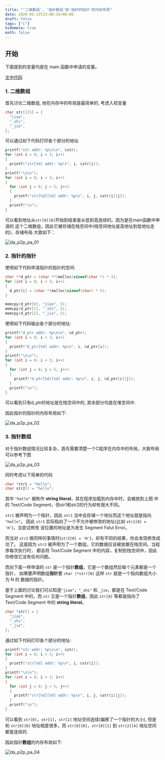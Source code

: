 ```yaml
---
title: "'二维数组', '指针数组'和'指针的指针'的内存布局"
date: 2020-05-13T23:00:33+08:00
draft: false
tags: ["c"]
hidemeta: true
math: false
---
```


## 开始

下面提到的变量均是在 main 函数中申请的变量。

[文中代码](https://github.com/jiaoshijie/code_misc/tree/main/c-like/doubleArray_pointer2pointer)

### 1. 二维数组

首先讨论二维数组, 他在内存中的布局是最简单的, 考虑入校变量

```c
char str[][5] = {
  "jiao",
  "_shi",
  "_jie",
};
```

可以通过如下代码打印各个部分的地址

```c
printf("str addr: %p\n\n", &str);
for (int i = 0; i < 3; i++)
{
  printf("str[%d] addr: %p\t", i, &str[i]);
}
printf("\n\n");
for (int i = 0; i < 3; i++)
{
  for (int j = 0; j < 5; j++)
  {
    printf("str[%d][%d] addr: %p\n", i, j, &str[i][j]);
  }
  printf("\n");
}
```

可以看到地址从`str[0][0]`开始到结束是从低到高连续的。因为是在main函数中申请的
这个二维数组，因此它被存储在栈空间中(栈空间地址是高地址到低地址走的)，存储布局
大致如下：

![da_p2p_pa_01](../../images/da_p2p_pa_01.png#center)

### 2. 指针的指针

使用如下代码申请指针的指针的空间:

```c
char **d_ptr = (char **)malloc(sizeof(char *) * 3);
for (int i = 0; i < 3; i++)
{
  d_ptr[i] = (char *)malloc(sizeof(char) * 5);
}

memcpy(d_ptr[0], "jiao", 5);
memcpy(d_ptr[1], "_shi", 5);
memcpy(d_ptr[2], "_jie", 5);
```

使用如下代码输出各个部分的地址:

```c
printf("d_ptr addr: %p\n\n", &d_ptr);
for (int i = 0; i < 3; i++)
{
  printf("d_ptr[%d] addr: %p\n", i, &d_ptr[i]);
}
printf("\n\n");
for (int i = 0; i < 3; i++)
{
  for (int j = 0; j < 5; j++)
  {
    printf("d_ptr[%d][%d] addr: %p\n", i, j, &d_ptr[i][j]);
  }
  printf("\n");
}
```

可以看到只有d_ptr的地址是在栈空间中的, 其余部分均是在堆空间中.

因此指针的指针的内存布局如下:

![da_p2p_pa_02](../../images/da_p2p_pa_02.png#center)

### 3. 指针数组

对于指针数组情况比较复杂，首先需要清楚一个C程序在内存中的布局，大致布局可以参考下图

![da_p2p_pa_03](../../images/da_p2p_pa_03.png#center)

同时考虑以下简单的代码

```c
char *str1 = "hello";
char str2[] = "hello";
```

其中 `"hello"` 被称作 **string literal**，其在程序加载到内存中时，会被放到上图
中的 Text/Code Segment，但str1和str2的行为却有很大不同。

`str1` 被声明为一个指针，因此 `str1` 当中会存储一个地址而这个地址就是指向 `"hello"`。
因此 `str1` 实际指向了一个不允许被修改的地址(比如 `str1[0] = 'H'`)，当尝试修改
该位置的地址是为发生 Segment Falut Error。

而当对 `str2` 做同样的事情时(`str2[0] = 'H'`)，却有不同的结果，你会发现修改成功了。
这是因为 `str2` 被声明为了一个数组，它的数据应该被放置在栈空间。当程序每次执行时，
都会将 Text/Code Segment 中的内容，复制到栈空间中，因此你修改它没有任何问题。

而向下面一样申请的 `str` 是一个指针**数组**，它是一个数组然后每个元素都是一个指针，
如果要声明数组**指针**要 `char (*str)[N]` 这样 `str` 就是一个指向数组大小为 N 的
数据的指针。

基于上面的讨论我们可以知道`"jiao"`，`"_shi"` 和 `_jie`，都是在 Text/Code Segment
中的，而 `str` 又是一个指针**数组**，因此 `str[0]` 等都是指向了 Text/Code Segment
中的 **string literal**。

```c
char *str[] = {
  "jiao",
  "_shi",
  "_jie",
};
```

通过如下代码打印各个部分的地址:

```c
printf("str addr: %p\n\n", &str);
for (int i = 0; i < 3; i++)
{
  printf("str[%d] addr: %p\n", i, &str[i]);
}
printf("\n\n");
for (int i = 0; i < 3; i++)
{
  for (int j = 0; j < 5; j++)
  {
    printf("str[%d][%d] addr: %p\n", i, j, &str[i][j]);
  }
  printf("\n");
}
```

可以看到 `str[0]`，`str[1]`，`str[2]` 地址空间连续(偏移了一个指针的大小),
但是和 `str[0][0]` 地址相差很多，而 `str[0][0]`，`str[0][1]` 到 `str[2][4]`
地址空间都是连续的.

因此指针**数组**的内存布局如下:

![da_p2p_pa_04](../../images/da_p2p_pa_04.png#center)
